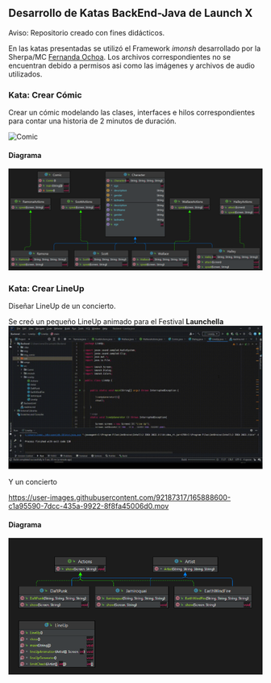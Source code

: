 <h2> Desarrollo de Katas BackEnd-Java de Launch X </h2>
Aviso: Repositorio creado con fines didácticos.<br>

En las katas presentadas se utilizó el Framework <i>imonsh</i> desarrollado por la Sherpa/MC [Fernanda Ochoa](https://github.com/FernandaOchoa). Los archivos correspondientes no se encuentran debido a permisos asi como las imágenes y archivos de audio utilizados. 


<h3> Kata: Crear Cómic</h3>
Crear un cómic modelando las clases, interfaces e hilos correspondientes para contar una historia de 2 minutos de duración.
<br>

![Comic](./recursos/comic/comic.gif)

<h4> Diagrama </h4>

![Comic | Diagrama](./recursos/comic/comicDiagram.png)


<h3> Kata: Crear LineUp</h3>   
Diseñar LineUp de un concierto.

Se creó un pequeño LineUp animado para el Festival **Launchella**
![LineUp | Launchella](./recursos/lineup/lineup.gif)

Y un concierto


https://user-images.githubusercontent.com/92187317/165888600-c1a95590-7dcc-435a-9922-8f8fa45006d0.mov

<h4> Diagrama </h4>

![LineUp | Diagrama](./recursos/lineup/lineupDiagramb.png)


